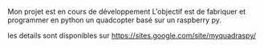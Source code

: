 Mon projet est en cours de développement
L'objectif est de fabriquer et programmer en python un quadcopter basé sur un raspberry py.

les details sont disponibles sur https://sites.google.com/site/myquadraspy/